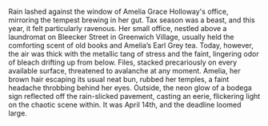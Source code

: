 Rain lashed against the window of Amelia Grace Holloway's office, mirroring the tempest brewing in her gut.  Tax season was a beast, and this year, it felt particularly ravenous.  Her small office, nestled above a laundromat on Bleecker Street in Greenwich Village, usually held the comforting scent of old books and Amelia’s Earl Grey tea. Today, however, the air was thick with the metallic tang of stress and the faint, lingering odor of bleach drifting up from below.  Files, stacked precariously on every available surface, threatened to avalanche at any moment.  Amelia, her brown hair escaping its usual neat bun, rubbed her temples, a faint headache throbbing behind her eyes. Outside, the neon glow of a bodega sign reflected off the rain-slicked pavement, casting an eerie, flickering light on the chaotic scene within.  It was April 14th, and the deadline loomed large.
